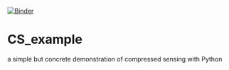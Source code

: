 [![Binder](https://mybinder.org/badge_logo.svg)](https://mybinder.org/v2/gh/PaulWawerek-L/CS_example.git/HEAD)

# CS_example
a simple but concrete demonstration of compressed sensing with Python
